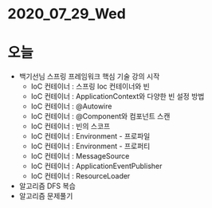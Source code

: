 # 2020_07_29_Wed

# 오늘

- 백기선님 스프링 프레임워크 핵심 기술 강의 시작
    - IoC 컨테이너 :  스프링 Ioc 컨테이너와 빈
    - IoC 컨테이너 : ApplicationContext와 다양한 빈 설정 방법
    - IoC 컨테이너 : @Autowire
    - IoC 컨테이너 : @Component와 컴포넌트 스캔
    - IoC 컨테이너 : 빈의 스코프
    - IoC 컨테이너 : Environment - 프로파일
    - IoC 컨테이너 : Environment - 프로퍼티
    - IoC 컨테이너 : MessageSource
    - IoC 컨테이너 : ApplicationEventPublisher
    - IoC 컨테이너 : ResourceLoader
- 알고리즘 DFS 복습
- 알고리즘 문제풀기